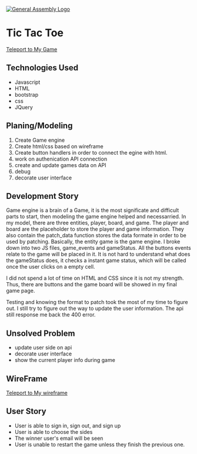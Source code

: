 [![General Assembly Logo](https://camo.githubusercontent.com/1a91b05b8f4d44b5bbfb83abac2b0996d8e26c92/687474703a2f2f692e696d6775722e636f6d2f6b6538555354712e706e67)](https://generalassemb.ly/education/web-development-immersive)

# Tic Tac Toe

[Teleport to My Game](https://newayliu1.github.io/Tic-tac-toe/)

## Technologies Used

- Javascript
- HTML
- bootstrap
- css
- JQuery

## Planing/Modeling

1. Create Game engine
2. Create html/css based on wireframe
3. Create button handlers in order to connect the egine with html.
4. work on authenication API connection
5. create and update games data on API
6. debug
7. decorate user interface

## Development Story

Game engine is a brain of a Game, it is the most significate and difficult parts to
start, then modeling the game engine helped and necessarried. In my model, there are three entities,
player, board, and game. The player and board are the placeholder to store the player and
game information. They also contain the patch_data function stores the data formate
in order to be used by patching. Basically, the entity game is the game engine. I broke down
into two JS files, game_events and gameStatus. All the buttons events relate to the game
will be placed in it. It is not hard to understand what does the gameStatus does, it checks
a instant game status, which will be called once the user clicks on a empty cell.

I did not spend a lot of time on HTML and CSS since it is not my strength. Thus, there are
buttons and the game board will be showed in my final game page.

Testing and knowing the format to patch took the most of my time to figure out. I still try to
figure out the way to update the user information. The api still response me back the 400 error.

## Unsolved Problem
- update user side on api
- decorate user interface
- show the current player info during game

## WireFrame
[Teleport to My wireframe](http://imgur.com/uWKU8ki)

## User Story

- User is able to sign in, sign out, and sign up
- User is able to choose the sides
- The winner user's email will be seen
- User is unable to restart the game unless they finish the previous one.

